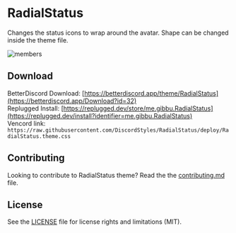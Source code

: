 # RadialStatus

Changes the status icons to wrap around the avatar. Shape can be changed inside the theme file.

![members](https://i.imgur.com/4zZU4iw.jpg)

## Download

BetterDiscord Download: [https://betterdiscord.app/theme/RadialStatus](https://betterdiscord.app/Download?id=32)  
Replugged Install: [https://replugged.dev/store/me.gibbu.RadialStatus](https://replugged.dev/install?identifier=me.gibbu.RadialStatus)  
Vencord link: `https://raw.githubusercontent.com/DiscordStyles/RadialStatus/deploy/RadialStatus.theme.css`

## Contributing

Looking to contribute to RadialStatus theme? Read the the [contributing.md](https://github.com/DiscordStyles/RadialStatus/blob/master/CONTRIBUTING.md) file.

## License

See the [LICENSE](https://github.com/DiscordStyles/RadialStatus/blob/master/LICENSE.md) file for license rights and limitations (MIT).
